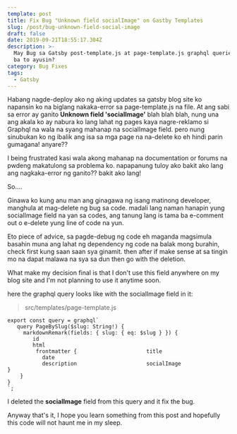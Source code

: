 ```yaml
---
template: post
title: Fix Bug "Unknown field socialImage" on Gastby Templates
slug: /post/bug-unknown-field-social-image
draft: false
date: 2019-09-21T18:55:17.304Z
description: >-
  May Bug sa Gatsby post-template.js at page-template.js graphql queries, papanu
  ba to ayusin?
category: Bug Fixes
tags:
  - Gatsby
---
```

Habang nagde-deploy ako ng aking updates sa gatsby blog site ko napansin ko na biglang nakaka-error sa page-template.js na file. At ang sabi sa error ay ganito **Unknown field 'socialImage'** blah blah blah, nung una ang akala ko ay nabura ko lang lahat ng pages kaya nagre-reklamo si Graphql na wala na syang mahanap na socialImage field. pero nung sinubukan ko ng ibalik ang isa sa mga page na na-delete ko eh hindi parin gumagana! anyare?? 

I being frustrated kasi wala akong mahanap na documentation or forums na pwdeng makatulong sa problema ko. napapanung tuloy ako bakit ako lang ang nagkaka-error ng ganito?? bakit ako lang!

So....

Ginawa ko kung anu man ang ginagawa ng isang matinong developer, manghula at mag-delete ng bug sa code. madali lang naman hanapin yung socialImage field na yan sa codes, ang tanung lang is tama ba e-comment out o e-delete yung line of code na yun.

Eto piece of advice, sa pagde-debug ng code eh maganda magsimula basahin muna ang lahat ng dependency ng code na balak mong burahin, check first kung saan saan sya ginamit. then after if make sense at sa tingin mo na dapat malawa na sya sa dun then go with the deletion.  

What make my decision final is that I don't use this field anywhere on my blog site and I'm not planning to use it anytime soon.

here the graphql query looks like with the socialImage field in it:

> src/templates/page-template.js

```
export const query = graphql`
   query PageBySlug($slug: String!) {
     markdownRemark(fields: { slug: { eq: $slug } }) {
        id
        html
         frontmatter {                      title
           date
           description                      socialImage                }
    }
}
`;
```

I deleted the **socialImage** field from this query and it fix the bug.

Anyway that's it, I hope you learn something from this post and hopefully this code will not haunt me in my sleep.
